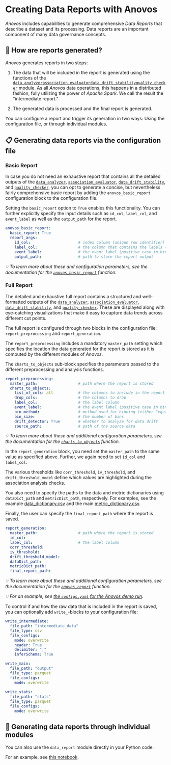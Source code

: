 # Creating Data Reports with Anovos

_Anovos_ includes capabilities to generate comprehensive _Data Reports_ that describe a dataset
and its processing. Data reports are an important component of many data governance concepts.

## 📑 How are reports generated?

_Anovos_ generates reports in two steps:

1. The data that will be included in the report is generated using the functions of the 
   [`data_analyzer`](../../docs/anovos-modules-overview/data-analyzer/index.md)[`association_evaluator`](../../docs/anovos-modules-overview/association-evaluator/index.md)[`data_drift_stability`](../../docs/anovos-modules-overview/data_drift_and_stability_index/index.md)[`quality_checker`](../../docs/anovos-modules-overview/quality-checker/index.md) module.
   As all _Anovos_ data operations, this happens in a distributed fashion,
   fully utilizing the power of _Apache Spark_.
   We call the result the "intermediate report."

2. The generated data is processed and the final report is generated.

You can configure a report and trigger its generation in two ways:
Using the configuration file, or through individual modules.

## 📋 Generating data reports via the configuration file

### Basic Report

In case you do not need an exhaustive report that contains all the detailed outputs of the
[`data_analyzer`](../../docs/anovos-modules-overview/data-analyzer/index.md),
[`association_evaluator`](../../docs/anovos-modules-overview/association-evaluator/index.md),
[`data_drift_stability`](../../docs/anovos-modules-overview/data_drift_and_stability_index/index.md), and
[`quality_checker`](../../docs/anovos-modules-overview/quality-checker/index.md),
you can opt to generate a concise, but nevertheless fairly comprehensive basic report by adding the
`anovos_basic_report` configuration block to the configuration file.

Setting the `basic_report` option to `True` enables this functionality. 
You can further explicitly specify the input details such as `id_col`, `label_col`, and `event_label`
as well as the `output_path` for the report.

```yaml
anovos_basic_report:
  basic_report: True
  report_args:
    id_col:                     # index column (unique row identifier)
    label_col:                  # the column that contains the labels (required for supervised learning, leave blank otherwise)
    event_label:                # the event label (positive case in binary classification)
    output_path:                # path to store the report output
```

_💡 To learn more about these and configuration parameters, see the documentation for the
[`anovos_basic_report`](../../api/data_report/basic_report_generation.md#anovos_basic_report) function._

### Full Report

The detailed and exhaustive full report contains a structured and well-formatted outputs of the
[`data_analyzer`](../../docs/anovos-modules-overview/data-analyzer/index.md),
[`association_evaluator`](../../docs/anovos-modules-overview/association-evaluator/index.md),
[`data_drift_stability`](../../docs/anovos-modules-overview/data_drift_and_stability_index/index.md), and
[`quality_checker`](../../docs/anovos-modules-overview/quality-checker/index.md).
These are displayed along with eye-catching visualizations that make it easy to capture data trends across different cut points.

The full report is configured through two blocks in the configuration file: `report_preprocessing` and  `report_generation`.

The `report_preprocessing` includes a mandatory `master_path` setting which specifies the location
the data generated for the report is stored as it is computed by the different modules of _Anovos_.

The `charts_to_objects` sub-block specifies the parameters passed to the different preprocessing and analysis functions. 

```yaml
report_preprocessing:
  master_path:                  # path where the report is stored
  charts_to_objects:
    list_of_cols: all           # the columns to include in the report
    drop_cols:                  # the columns to drop
    label_col:                  # the label column
    event_label:                # the event label (positive case in binary classification)
    bin_method:                 # method used for binning (either "equal_frequency" or "equal_range")
    bin_size:                   # the number of bins
    drift_detector: True        # whether to analyze for data drift
    source_path:                # path of the source data
```
_💡 To learn more about these and additional configuration parameters, see the documentation for the
[`charts_to_objects`](../../api/data_report/report_preprocessing.md#charts_to_objects) function._

In the `report_generation` block, you need set the `master_path` to the same value as specified above.
Further, we again need to set `id_col` and `label_col`.

The various thresholds like `corr_threshold`, `iv_threshold`, and `drift_threshold_model` define which values
are highlighted during the association analysis checks.

You also need to specify the paths to the data and metric dictionaries using `dataDict_path` and `metricDict_path`, respectively.
For examples, see the example
[data_dictionary.csv](https://raw.githubusercontent.com/anovos/anovos/main/examples/data/income_dataset/data_dictionary.csv)
and the main
[metric_dictionary.csv](https://raw.githubusercontent.com/anovos/anovos/main/data/metric_dictionary.csv).

Finally, the user can specify the `final_report_path` where the report is saved.

```yaml
report_generation:
  master_path:                  # path where the report is stored
  id_col:
  label_col:                    # the label column
  corr_threshold:
  iv_threshold:
  drift_threshold_model:
  dataDict_path:
  metricDict_path:
  final_report_path:
```
_💡 To learn more about these and additional configuration parameters, see the documentation for the
[`anovos_report`](../../api/data_report/report_generation.md#anovos_report) function._

_💡 For an example, see
[the `configs.yaml` for the Anovos demo run](https://github.com/anovos/anovos/blob/main/config/configs.yaml)._

To control if and how the raw data that is included in the report is saved,
you can optionally add `write_`-blocks to your configuration file:

```yaml
write_intermediate:
  file_path: "intermediate_data"
  file_type: csv
  file_configs:
    mode: overwrite
    header: True
    delimiter: ","
    inferSchema: True

write_main:
  file_path: "output"
  file_type: parquet
  file_configs:
    mode: overwrite
    
write_stats:
  file_path: "stats"
  file_type: parquet
  file_configs:
    mode: overwrite
```

## 🦄 Generating data reports through individual modules

You can also use the `data_report` module directly in your Python code.

For an example, see [this notebook](https://github.com/anovos/anovos/blob/main/examples/notebooks/data_report.ipynb).
